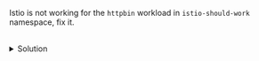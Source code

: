 Istio is not working for the `httpbin` workload in `istio-should-work` namespace, fix it.

<br>
<details><summary>Solution</summary>
<br>
Verify that namespace should inject sidecar (see the namespace labels, check deployment labels)

```plan
kubectl get deployment -o yaml -n istio-should-work
kubectl get namespace --show-labels istio-should-work
```{{exec}}

Or you can even use `istioctl analyze`
```plan
istioctl analyze -n istio-should-work
```{{exec}}

Probably the workload was created before the label was added to the namespace. Restarting the deployment should do the trick:
```plan
kubectl rollout restart -n istio-should-work deployment httpbin
```{{exec}}

After a while, you should see sidecard inject `2/2`.
```plan
kubectl get pods -n istio-should-work -w
```{{exec}}
</details>